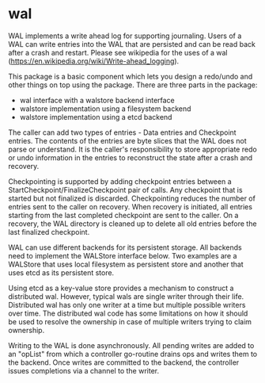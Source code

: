 # wal

WAL implements a write ahead log for supporting journaling. Users of a WAL
can write entries into the WAL that are persisted and can be read back
after a crash and restart.
Please see wikipedia for the uses of a wal (https://en.wikipedia.org/wiki/Write-ahead_logging). 

This package is a basic component which lets you design a redo/undo and other things on top using the package.
There are three parts in the package:
* wal interface with a walstore backend interface
* walstore implementation using a filesystem backend
* walstore implementation using a etcd backend

The caller can add two types of entries - Data entries and Checkpoint
entries. The contents of the entries are byte slices that the WAL does not
parse or understand. It is the caller's responsibility to store appropriate
redo or undo information in the entries to reconstruct the state after a
crash and recovery.

Checkpointing is supported by adding checkpoint entries between a
StartCheckpoint/FinalizeCheckpoint pair of calls. Any checkpoint that
is started but not finalized is discarded. Checkpointing reduces the
number of entries sent to the caller on recovery. When recovery is
initiated, all entries starting from the last completed checkpoint are
sent to the caller. On a recovery, the WAL directory is cleaned up to
delete all old entries before the last finalized checkpoint.

WAL can use different backends for its persistent storage. All backends
need to implement the WALStore interface below. Two examples are a WALStore
that uses local filesystem as persistent store and another that uses
etcd as its persistent store.

Using etcd as a key-value store provides a mechanism to construct a distributed wal. However, typical
wals are single writer through their life. Distributed wal has only one writer at a time but multiple
possible writers over time. The distributed wal code has some limitations on how it should be used to
resolve the ownership in case of multiple writers trying to claim ownership. 

Writing to the WAL is done asynchronously. All pending writes are added
to an "opList" from which a controller go-routine drains ops and writes
them to the backend. Once writes are committed to the backend, the
controller issues completions via a channel to the writer.
